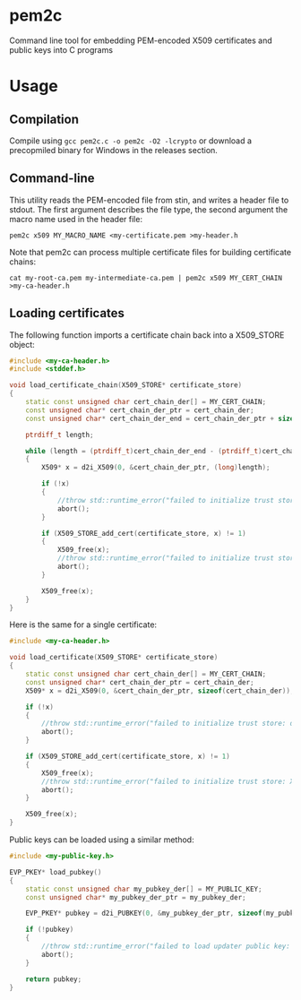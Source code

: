 pem2c
=====

Command line tool for embedding PEM-encoded X509 certificates and public keys into C programs


Usage
=====

## Compilation

Compile using `gcc pem2c.c -o pem2c -O2 -lcrypto` or download a precopmiled binary for Windows in the releases section.

## Command-line

This utility reads the PEM-encoded file from stin, and writes a header file to stdout. The first argument describes the file type, the second argument the macro name used in the header file:

`pem2c x509 MY_MACRO_NAME <my-certificate.pem >my-header.h`

Note that pem2c can process multiple certificate files for building certificate chains:

`cat my-root-ca.pem my-intermediate-ca.pem | pem2c x509 MY_CERT_CHAIN >my-ca-header.h`

## Loading certificates

The following function imports a certificate chain back into a X509_STORE object:
```c++
#include <my-ca-header.h>
#include <stddef.h>

void load_certificate_chain(X509_STORE* certificate_store)
{
    static const unsigned char cert_chain_der[] = MY_CERT_CHAIN;
    const unsigned char* cert_chain_der_ptr = cert_chain_der;
    const unsigned char* cert_chain_der_end = cert_chain_der_ptr + sizeof(cert_chain_der);

    ptrdiff_t length;

    while (length = (ptrdiff_t)cert_chain_der_end - (ptrdiff_t)cert_chain_der_ptr)
    {
        X509* x = d2i_X509(0, &cert_chain_der_ptr, (long)length);

        if (!x)
        {
            //throw std::runtime_error("failed to initialize trust store: d2i_X509 failed");
            abort();
        }

        if (X509_STORE_add_cert(certificate_store, x) != 1)
        {
            X509_free(x);
            //throw std::runtime_error("failed to initialize trust store: X509_STORE_add_cert failed");
            abort();
        }

        X509_free(x);
    }
}
```

Here is the same for a single certificate:
```c++
#include <my-ca-header.h>

void load_certificate(X509_STORE* certificate_store)
{
    static const unsigned char cert_chain_der[] = MY_CERT_CHAIN;
    const unsigned char* cert_chain_der_ptr = cert_chain_der;
    X509* x = d2i_X509(0, &cert_chain_der_ptr, sizeof(cert_chain_der));

    if (!x)
    {
        //throw std::runtime_error("failed to initialize trust store: d2i_X509 failed");
        abort();
    }

    if (X509_STORE_add_cert(certificate_store, x) != 1)
    {
        X509_free(x);
        //throw std::runtime_error("failed to initialize trust store: X509_STORE_add_cert failed");
        abort();
    }

    X509_free(x);
}
```

Public keys can be loaded using a similar method:
```c++
#include <my-public-key.h>

EVP_PKEY* load_pubkey()
{
    static const unsigned char my_pubkey_der[] = MY_PUBLIC_KEY;
    const unsigned char* my_pubkey_der_ptr = my_pubkey_der;

    EVP_PKEY* pubkey = d2i_PUBKEY(0, &my_pubkey_der_ptr, sizeof(my_pubkey_der));

    if (!pubkey)
    {
        //throw std::runtime_error("failed to load updater public key: d2i_PUBKEY failed");
        abort();
    }

    return pubkey;
}
```
